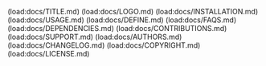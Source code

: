 (load:docs/TITLE.md)
(load:docs/LOGO.md)
(load:docs/INSTALLATION.md)
(load:docs/USAGE.md)
(load:docs/DEFINE.md)
(load:docs/FAQS.md)
(load:docs/DEPENDENCIES.md)
(load:docs/CONTRIBUTIONS.md)
(load:docs/SUPPORT.md)
(load:docs/AUTHORS.md)
(load:docs/CHANGELOG.md)
(load:docs/COPYRIGHT.md)
(load:docs/LICENSE.md)
